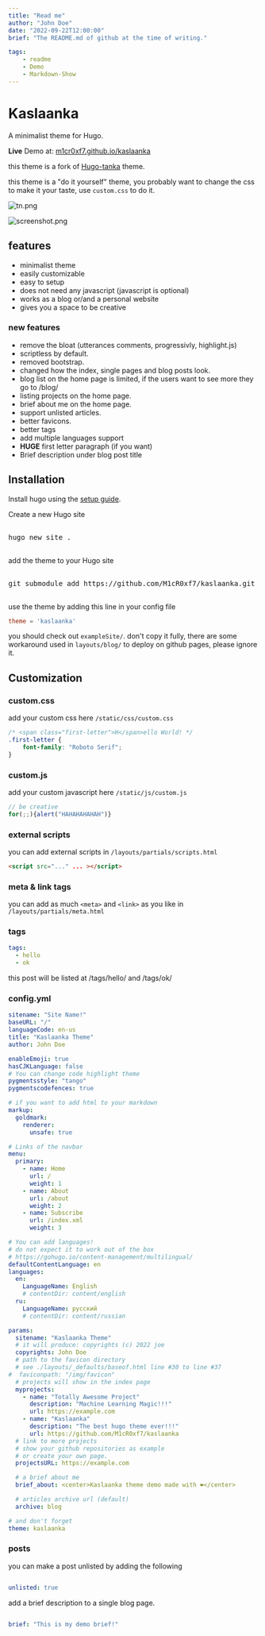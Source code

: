 ```yaml
---
title: "Read me"
author: "John Doe"
date: "2022-09-22T12:00:00"
brief: "The README.md of github at the time of writing."

tags:
    - readme
    - Demo
    - Markdown-Show
---
```



# Kaslaanka

A minimalist theme for Hugo.

__**Live**__ Demo at: [m1cr0xf7.github.io/kaslaanka](https://m1cr0xf7.github.io/kaslaanka/)

this theme is a fork of [Hugo-tanka](https://github.com/nanxstats/hugo-tanka) theme.

this theme is a "do it yourself" theme, you probably want to change the css to make it your taste,
use `custom.css` to do it.


![tn.png](https://github.com/M1cR0xf7/kaslaanka/blob/f568378ba9b2be2afa2db1cfbd36ad51d04348e6/images/tn.png?raw=true)

![screenshot.png](https://github.com/M1cR0xf7/kaslaanka/blob/master/images/screenshot.png?raw=true)


## features
- minimalist theme
- easily customizable
- easy to setup
- does not need any javascript (javascript is optional)
- works as a blog or/and a personal website
- gives you a space to be creative

### new features

- remove the bloat (utterances comments, progressivly, highlight.js)
- scriptless by default.
- removed bootstrap.
- changed how the index, single pages and blog posts look.
- blog list on the home page is limited, if the users want to see more
  they go to /blog/
- listing projects on the home page.
- brief about me on the home page.
- support unlisted articles.
- better favicons.
- better tags
- add multiple languages support
- **HUGE** first letter paragraph (if you want)
- Brief description under blog post title


## Installation

Install hugo using the
[setup guide](https://gohugo.io/getting-started/installing/).

Create a new Hugo site
<pre>

hugo new site .

</pre>

add the theme to your Hugo site
<pre>

git submodule add https://github.com/M1cR0xf7/kaslaanka.git themes/kaslaanka

</pre>

use the theme by adding this line in your config file

```toml
theme = 'kaslaanka'
```

you should check out `exampleSite/`. don't copy it fully, there are
some workaround used in `layouts/blog/` to deploy on github pages,
please ignore it.

## Customization

### custom.css

add your custom css here `/static/css/custom.css`

```css
/* <span class="first-letter">H</span>ello World! */
.first-letter {
	font-family: "Roboto Serif";
}
```


### custom.js
add your custom javascript here `/static/js/custom.js`

```js
// be creative
for(;;){alert("HAHAHAHAHAH")}
```

### external scripts
you can add external scripts in `/layouts/partials/scripts.html`

```html
<script src="..." ... ></script>
```

### meta & link tags
you can add as much `<meta>` and `<link>` as you like in
`/layouts/partials/meta.html`

### tags

```yaml
tags:
  - hello
  - ok
```

this post will be listed at /tags/hello/ and /tags/ok/

### config.yml
```yaml
sitename: "Site Name!"
baseURL: "/"
languageCode: en-us
title: "Kaslaanka Theme"
author: John Doe

enableEmoji: true
hasCJKLanguage: false
# You can change code highlight theme
pygmentsstyle: "tango"
pygmentscodefences: true

# if you want to add html to your markdown
markup:
  goldmark:
    renderer:
      unsafe: true

# Links of the navbar
menu:
  primary:
    - name: Home
      url: /
      weight: 1
    - name: About
      url: /about
      weight: 2
    - name: Subscribe
      url: /index.xml
      weight: 3

# You can add languages!
# do not expect it to work out of the box
# https://gohugo.io/content-management/multilingual/
defaultContentLanguage: en
languages:
  en:
    LanguageName: English
    # contentDir: content/english
  ru:
    LanguageName: русский
    # contentDir: content/russian

params:
  sitename: "Kaslaanka Theme"
  # it will produce: copyrights (c) 2022 joe
  copyrights: John Doe
  # path to the favicon directory
  # see ./layouts/_defaults/baseof.html line #30 to line #37
#  faviconpath: "/img/favicon"
  # projects will show in the index page
  myprojects:
    - name: "Totally Awesome Project"
      description: "Machine Learning Magic!!!"
      url: https://example.com
    - name: "Kaslaanka"
      description: "The best hugo theme ever!!!"
      url: https://github.com/M1cR0xf7/kaslaanka
  # link to more projects
  # show your github repositories as example
  # or create your own page.
  projectsURL: https://example.com

  # a brief about me
  brief_about: <center>Kaslaanka theme demo made with ❤️️</center>

  # articles archive url (default)
  archive: blog

# and don't forget
theme: kaslaanka

```

### posts

you can make a post unlisted by adding the following

```yaml

unlisted: true

```

add a brief description to a single blog page.

```yaml

brief: "This is my demo brief!"

```

